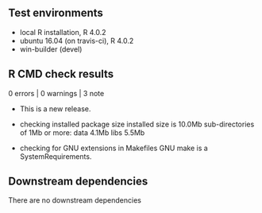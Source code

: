 ## Test environments
* local R installation, R 4.0.2
* ubuntu 16.04 (on travis-ci), R 4.0.2
* win-builder (devel)

## R CMD check results

0 errors | 0 warnings | 3 note

* This is a new release.

* checking installed package size
    installed size is 10.0Mb
    sub-directories of 1Mb or more:
      data   4.1Mb
      libs   5.5Mb

* checking for GNU extensions in Makefiles
  GNU make is a SystemRequirements.

## Downstream dependencies
There are no downstream dependencies
